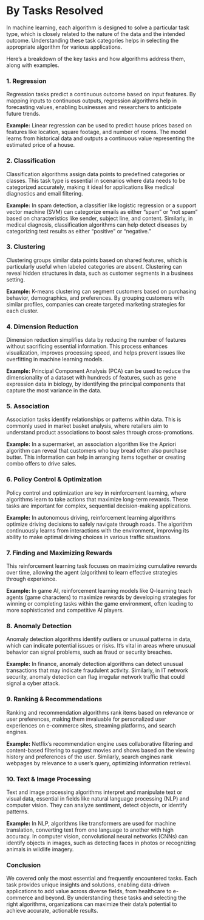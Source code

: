 # By Tasks Resolved

In machine learning, each algorithm is designed to solve a particular task type, which is closely related to the nature of the data and the intended outcome. Understanding these task categories helps in selecting the appropriate algorithm for various applications.

Here’s a breakdown of the key tasks and how algorithms address them, along with examples.

### **1. Regression**

Regression tasks predict a continuous outcome based on input features. By mapping inputs to continuous outputs, regression algorithms help in forecasting values, enabling businesses and researchers to anticipate future trends.

**Example:** Linear regression can be used to predict house prices based on features like location, square footage, and number of rooms. The model learns from historical data and outputs a continuous value representing the estimated price of a house.

### **2. Classification**

Classification algorithms assign data points to predefined categories or classes. This task type is essential in scenarios where data needs to be categorized accurately, making it ideal for applications like medical diagnostics and email filtering.

**Example:** In spam detection, a classifier like logistic regression or a support vector machine (SVM) can categorize emails as either “spam” or “not spam” based on characteristics like sender, subject line, and content. Similarly, in medical diagnosis, classification algorithms can help detect diseases by categorizing test results as either “positive” or “negative.”

### **3. Clustering**

Clustering groups similar data points based on shared features, which is particularly useful when labeled categories are absent. Clustering can reveal hidden structures in data, such as customer segments in a business setting.

**Example:** K-means clustering can segment customers based on purchasing behavior, demographics, and preferences. By grouping customers with similar profiles, companies can create targeted marketing strategies for each cluster.

### **4. Dimension Reduction**

Dimension reduction simplifies data by reducing the number of features without sacrificing essential information. This process enhances visualization, improves processing speed, and helps prevent issues like overfitting in machine learning models.

**Example:** Principal Component Analysis (PCA) can be used to reduce the dimensionality of a dataset with hundreds of features, such as gene expression data in biology, by identifying the principal components that capture the most variance in the data.

### **5. Association**

Association tasks identify relationships or patterns within data. This is commonly used in market basket analysis, where retailers aim to understand product associations to boost sales through cross-promotions.

**Example:** In a supermarket, an association algorithm like the Apriori algorithm can reveal that customers who buy bread often also purchase butter. This information can help in arranging items together or creating combo offers to drive sales.

### **6. Policy Control & Optimization**

Policy control and optimization are key in reinforcement learning, where algorithms learn to take actions that maximize long-term rewards. These tasks are important for complex, sequential decision-making applications.

**Example:** In autonomous driving, reinforcement learning algorithms optimize driving decisions to safely navigate through roads. The algorithm continuously learns from interactions with the environment, improving its ability to make optimal driving choices in various traffic situations.

### **7. Finding and Maximizing Rewards**

This reinforcement learning task focuses on maximizing cumulative rewards over time, allowing the agent (algorithm) to learn effective strategies through experience.

**Example:** In game AI, reinforcement learning models like Q-learning teach agents (game characters) to maximize rewards by developing strategies for winning or completing tasks within the game environment, often leading to more sophisticated and competitive AI players.

### **8. Anomaly Detection**

Anomaly detection algorithms identify outliers or unusual patterns in data, which can indicate potential issues or risks. It’s vital in areas where unusual behavior can signal problems, such as fraud or security breaches.

**Example:** In finance, anomaly detection algorithms can detect unusual transactions that may indicate fraudulent activity. Similarly, in IT network security, anomaly detection can flag irregular network traffic that could signal a cyber attack.

### **9. Ranking & Recommendations**

Ranking and recommendation algorithms rank items based on relevance or user preferences, making them invaluable for personalized user experiences on e-commerce sites, streaming platforms, and search engines.

**Example:** Netflix’s recommendation engine uses collaborative filtering and content-based filtering to suggest movies and shows based on the viewing history and preferences of the user. Similarly, search engines rank webpages by relevance to a user’s query, optimizing information retrieval.

### **10. Text & Image Processing**

Text and image processing algorithms interpret and manipulate text or visual data, essential in fields like natural language processing (NLP) and computer vision. They can analyze sentiment, detect objects, or identify patterns.

**Example:** In NLP, algorithms like transformers are used for machine translation, converting text from one language to another with high accuracy. In computer vision, convolutional neural networks (CNNs) can identify objects in images, such as detecting faces in photos or recognizing animals in wildlife imagery.

### Conclusion

We covered only the most essential and frequently encountered tasks. Each task provides unique insights and solutions, enabling data-driven applications to add value across diverse fields, from healthcare to e-commerce and beyond. By understanding these tasks and selecting the right algorithms, organizations can maximize their data’s potential to achieve accurate, actionable results.
